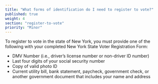 ```yaml
---
title: "What forms of identification do I need to register to vote?"
published: true
weight: 4
section: "register-to-vote"
priority: "Minor"
---
```

To register to vote in the state of New York, you must provide one of the following with your completed New York State Voter Registration Form:  
- DMV Number (i.e., driver’s license number or non-driver ID number)  
- Last four digits of your social security number  
- Copy of valid photo ID  
- Current utility bill, bank statement, paycheck, government check, or another government document that includes your name and address  


